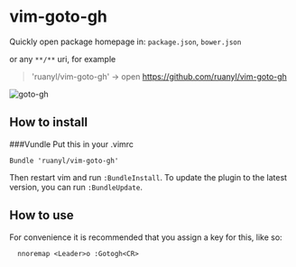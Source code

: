 vim-goto-gh
===========

Quickly open package homepage in: `package.json`, `bower.json`

or any `**/**` uri, for example 
>'ruanyl/vim-goto-gh' -> open https://github.com/ruanyl/vim-goto-gh

![goto-gh](https://cloud.githubusercontent.com/assets/486382/10712495/51122156-7aa5-11e5-93fb-0c918a80e124.gif)

How to install
-----------------------
###Vundle
Put this in your .vimrc

```vim
Bundle 'ruanyl/vim-goto-gh'
```

Then restart vim and run `:BundleInstall`.
To update the plugin to the latest version, you can run `:BundleUpdate`.

How to use
----------

For convenience it is recommended that you assign a key for this, like so:

      nnoremap <Leader>o :Gotogh<CR>
